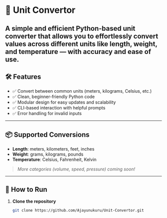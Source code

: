 # 🔁 Unit Convertor
A simple and efficient Python-based unit converter that allows you to effortlessly convert values across different units like **length**, **weight**, and **temperature** — with accuracy and ease of use.
---
## 🛠️ Features
- ✅ Convert between common units (meters, kilograms, Celsius, etc.)
- ✅ Clean, beginner-friendly Python code
- ✅ Modular design for easy updates and scalability
- ✅ CLI-based interaction with helpful prompts
- ✅ Error handling for invalid inputs
---
## 📦 Supported Conversions
- **Length**: meters, kilometers, feet, inches
- **Weight**: grams, kilograms, pounds
- **Temperature**: Celsius, Fahrenheit, Kelvin
> *More categories (volume, speed, pressure) coming soon!*
---
## 🚀 How to Run
1. **Clone the repository**  
   ```bash
   git clone https://github.com/Ajayunukuru/Unit-Convertor.git
